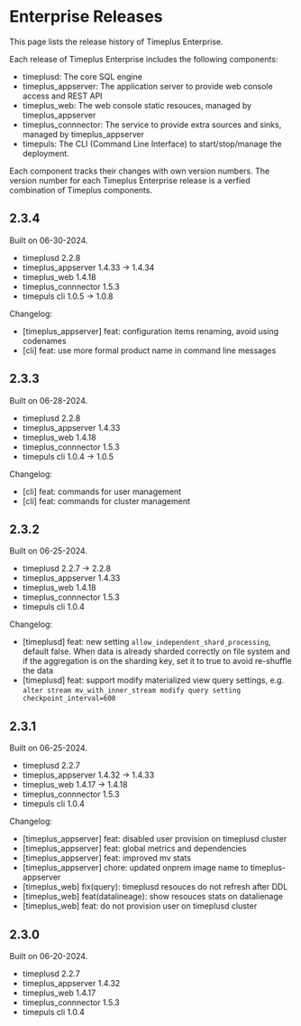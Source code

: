 # Enterprise Releases
This page lists the release history of Timeplus Enterprise.

Each release of Timeplus Enterprise includes the following components:

* timeplusd: The core SQL engine
* timeplus_appserver: The application server to provide web console access and REST API
* timeplus_web: The web console static resouces, managed by timeplus_appserver
* timeplus_connnector: The service to provide extra sources and sinks, managed by timeplus_appserver
* timepuls: The CLI (Command Line Interface) to start/stop/manage the deployment.

Each component tracks their changes with own version numbers. The version number for each Timeplus Enterprise release is a verfied combination of Timeplus components.

## 2.3.4
Built on 06-30-2024.
* timeplusd 2.2.8
* timeplus_appserver 1.4.33 -> 1.4.34
* timeplus_web 1.4.18
* timeplus_connnector 1.5.3
* timepuls cli 1.0.5 -> 1.0.8

Changelog:
* [timeplus_appserver] feat: configuration items renaming, avoid using codenames
* [cli] feat: use more formal product name in command line messages

## 2.3.3
Built on 06-28-2024.
* timeplusd 2.2.8
* timeplus_appserver 1.4.33
* timeplus_web 1.4.18
* timeplus_connnector 1.5.3
* timepuls cli 1.0.4 -> 1.0.5

Changelog:
* [cli] feat: commands for user management
* [cli] feat: commands for cluster management

## 2.3.2
Built on 06-25-2024.
* timeplusd 2.2.7 -> 2.2.8
* timeplus_appserver 1.4.33
* timeplus_web 1.4.18
* timeplus_connnector 1.5.3
* timepuls cli 1.0.4

Changelog:
* [timeplusd] feat: new setting `allow_independent_shard_processing`, default false. When data is already sharded correctly on file system and if the aggregation is on the sharding key, set it to true to avoid re-shuffle the data
* [timeplusd] feat: support modify materialized view query settings, e.g. `alter stream mv_with_inner_stream modify query setting checkpoint_interval=600`

## 2.3.1
Built on 06-25-2024.
* timeplusd 2.2.7
* timeplus_appserver 1.4.32 -> 1.4.33
* timeplus_web 1.4.17 -> 1.4.18
* timeplus_connnector 1.5.3
* timepuls cli 1.0.4

Changelog:
* [timeplus_appserver] feat: disabled user provision on timeplusd cluster
* [timeplus_appserver] feat: global metrics and dependencies
* [timeplus_appserver] feat: improved mv stats
* [timeplus_appserver] chore: updated onprem image name to timeplus-appserver
* [timeplus_web] fix(query): timeplusd resouces do not refresh after DDL
* [timeplus_web] feat(datalineage): show resouces stats on datalienage
* [timeplus_web] feat: do not provision user on timeplusd cluster

## 2.3.0
Built on 06-20-2024.
* timeplusd 2.2.7
* timeplus_appserver 1.4.32
* timeplus_web 1.4.17
* timeplus_connnector 1.5.3
* timepuls cli 1.0.4
